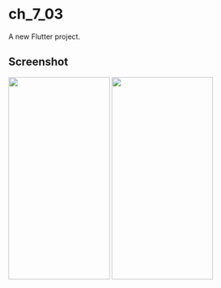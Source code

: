 # ch_7_03

A new Flutter project.

## Screenshot

<img src="https://user-images.githubusercontent.com/111499824/222446370-cb2ea8bc-8414-44b5-8d71-bb796d319cd5.png" alt="" data-canonical-src="https://gyazo.com/eb5c5741b6a9a16c692170a41a49c858.png" width="200" height="400" />
<img src="https://user-images.githubusercontent.com/111499824/222446402-0ecdcb28-1ec5-4c90-a2c7-40260329fbee.png" alt="" data-canonical-src="https://gyazo.com/eb5c5741b6a9a16c692170a41a49c858.png" width="200" height="400" />
